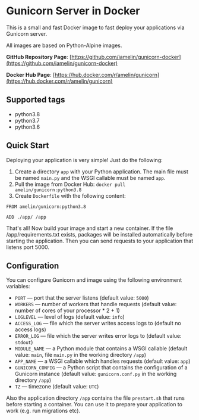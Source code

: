 # Gunicorn Server in Docker

This is a small and fast Docker image to fast deploy your applications via Gunicorn server.

All images are based on Python-Alpine images.

**GitHub Repository Page**: [https://github.com/iamelin/gunicorn-docker](https://github.com/iamelin/gunicorn-docker)

**Docker Hub Page**: [https://hub.docker.com/r/amelin/gunicorn](https://hub.docker.com/r/amelin/gunicorn)


## Supported tags

* python3.8
* python3.7
* python3.6


## Quick Start

Deploying your application is very simple! Just do the following:
1. Create a directory `app` with your Python application. The main file must be named `main.py`
and the WSGI callable must be named `app`.
2. Pull the image from Docker Hub:
```docker pull amelin/gunicorn:python3.8```
3. Create `Dockerfile` with the following content:

```
FROM amelin/gunicorn:python3.8

ADD ./app/ /app
```

That's all! Now build your image and start a new container. If the file /app/requirements.txt
exists, packages will be installed automatically before starting the application.
Then you can send requests to your application that listens port 5000.


## Configuration

You can configure Gunicorn and image using the following environment variables:
* `PORT` &mdash; port that the server listens (default value: `5000`)
* `WORKERS` &mdash; number of workers that handle requests (default value: number of cores
of your processor * 2 + 1)
* `LOGLEVEL` &mdash; level of logs (default value: `info`)
* `ACCESS_LOG` &mdash; file which the server writes access logs to (default no access logs)
* `ERROR_LOG` &mdash; file which the server writes error logs to (default value: `stdout`)
* `MODULE_NAME` &mdash; a Python module that contains a WSGI callable (default value: `main`,
file `main.py` in the working directory `/app`)
* `APP_NAME` &mdash; a WSGI callable which handles requests (default value: `app`)
* `GUNICORN_CONFIG` &mdash; a Python script that contains the configuration of a Gunicorn instance
(default value: `gunicorn.conf.py` in the working directory `/app`)
* `TZ` &mdash; timezone (default value: `UTC`)

Also the application directory `/app` contains the file `prestart.sh` that runs before starting
a container. You can use it to prepare your application to work (e.g. run migrations etc).
